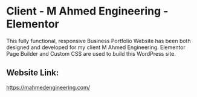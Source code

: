 # Client - M Ahmed Engineering - Elementor
This fully functional, responsive Business Portfolio Website has been both designed and developed for my client M Ahmed Engineering. Elementor Page Builder and Custom CSS are used to build this WordPress site.

## Website Link: 
https://mahmedengineering.com/

